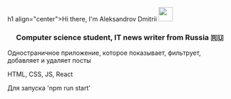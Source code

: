 h1 align="center">Hi there, I'm Aleksandrov Dmitrii
<img src="https://github.com/blackcater/blackcater/raw/main/images/Hi.gif" height="32"/></h1>
<h3 align="center">Computer science student, IT news writer from Russia 🇷🇺</h3>


Одностраничное приложение, которое показывает, фильтрует, добавляет и удаляет посты

HTML, CSS, JS, React

Для запуска 'npm run start'


